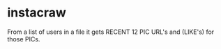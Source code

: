 # instacraw
From a list of users in a file it gets RECENT 12 PIC URL's and (LIKE's) for those PICs. 
